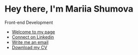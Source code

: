 <h1>Hey there, I'm Mariia Shumova</h1>
<p>Front-end Development</p>

- <a href="https://shumova.github.io/" target="_blank">Welcome to my page</a>
- <a href="https://www.linkedin.com/in/shumova-mariia/" target="_blank">Connect on Linkedin</a>
- <a href="mailto:shumova.mariia@gmail.com" target="_blank">Write me an email</a>
- <a href="https://shumova.github.io/files/Resume-Mariia-Shumova.pdf" target="_blank">Download my CV</a>


<!--
**shumova/shumova** is a ✨ _special_ ✨ repository because its `README.md` (this file) appears on your GitHub profile.

Here are some ideas to get you started:

- 🔭 I’m currently working on ...
- 🌱 I’m currently learning ...
- 👯 I’m looking to collaborate on ...
- 🤔 I’m looking for help with ...
- 💬 Ask me about ...
- 📫 How to reach me: ...
- 😄 Pronouns: ...
- ⚡ Fun fact: ...
-->
